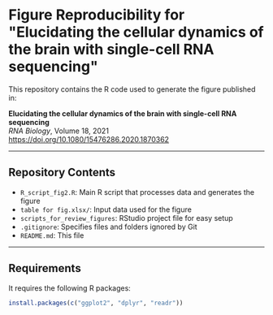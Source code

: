 # Figure Reproducibility for "Elucidating the cellular dynamics of the brain with single-cell RNA sequencing"

This repository contains the R code used to generate the figure published in:

**Elucidating the cellular dynamics of the brain with single-cell RNA sequencing**  
*RNA Biology*, Volume 18, 2021  
https://doi.org/10.1080/15476286.2020.1870362

---

## Repository Contents

- `R_script_fig2.R`: Main R script that processes data and generates the figure  
- `table for fig.xlsx/`: Input data used for the figure  
- `scripts_for_review_figures`: RStudio project file for easy setup  
- `.gitignore`: Specifies files and folders ignored by Git  
- `README.md`: This file


---

## Requirements
 
It requires the following R packages:

```r
install.packages(c("ggplot2", "dplyr", "readr"))